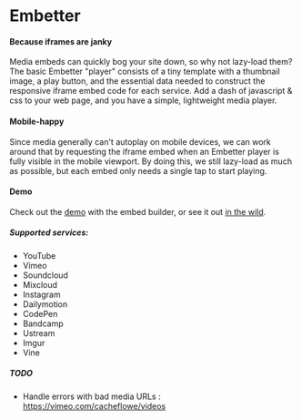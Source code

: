 # Embetter

#### Because iframes are janky

Media embeds can quickly bog your site down, so why not lazy-load them? The basic Embetter "player" consists of a tiny template with a thumbnail image, a play button, and the essential data needed to construct the responsive iframe embed code for each service. Add a dash of javascript & css to your web page, and you have a simple, lightweight media player.

#### Mobile-happy

Since media generally can't autoplay on mobile devices, we can work around that by requesting the iframe embed when an Embetter player is fully visible in the mobile viewport. By doing this, we still lazy-load as much as possible, but each embed only needs a single tap to start playing.

#### Demo

Check out the [demo](http://cacheflowe.github.io/embetter) with the embed builder, or see it out [in the wild](http://plasticsoundsupply.com/video).

##### Supported services:

* YouTube
* Vimeo
* Soundcloud
* Mixcloud
* Instagram
* Dailymotion
* CodePen
* Bandcamp
* Ustream
* Imgur
* Vine

##### TODO

* Handle errors with bad media URLs : https://vimeo.com/cacheflowe/videos